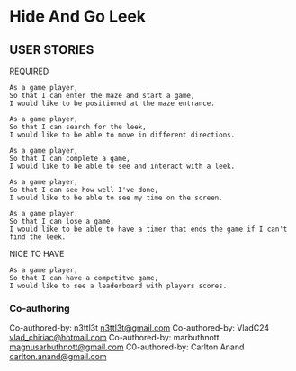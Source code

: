 # Hide And Go Leek

## USER STORIES

REQUIRED
```
As a game player,
So that I can enter the maze and start a game,
I would like to be positioned at the maze entrance.

As a game player,
So that I can search for the leek,
I would like to be able to move in different directions.

As a game player,
So that I can complete a game,
I would like to be able to see and interact with a leek.

As a game player,
So that I can see how well I've done,
I would like to be able to see my time on the screen.

As a game player,
So that I can lose a game,
I would like to be able to have a timer that ends the game if I can't find the leek.
```

NICE TO HAVE
```
As a game player,
So that I can have a competitve game,
I would like to see a leaderboard with players scores.
```

### Co-authoring

Co-authored-by: n3ttl3t <n3ttl3t@gmail.com>
Co-authored-by: VladC24 <vlad_chiriac@hotmail.com>
Co-authored-by: marbuthnott <magnusarbuthnott@gmail.com>
C0-authored-by: Carlton Anand <carlton.anand@gmail.com>